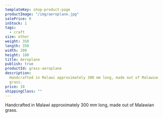 ```yaml
---
templateKey: shop-product-page
productImage: "/img/aeroplane.jpg"
salePrice: 0
inStock: 1
tags:
  - craft
size: other
weight: 350
length: 350
width: 200
height: 180
title: Aeroplane
publish: true
productId: grass-aeroplane
description:
  Handcrafted in Malawi approximately 300 mm long, made out of Malawian
  grass.
price: 10
shippingClass: ""
---
```


Handcrafted in Malawi approximately 300 mm long, made out of Malawian grass.
